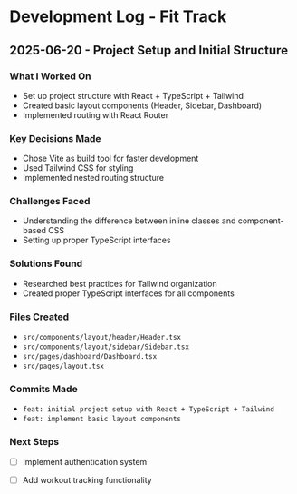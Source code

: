 # Development Log - Fit Track

## 2025-06-20 - Project Setup and Initial Structure

### What I Worked On

- Set up project structure with React + TypeScript + Tailwind
- Created basic layout components (Header, Sidebar, Dashboard)
- Implemented routing with React Router

### Key Decisions Made

- Chose Vite as build tool for faster development
- Used Tailwind CSS for styling
- Implemented nested routing structure

### Challenges Faced


- Understanding the difference between inline classes and component-based CSS
- Setting up proper TypeScript interfaces


### Solutions Found


- Researched best practices for Tailwind organization
- Created proper TypeScript interfaces for all components


### Files Created


- `src/components/layout/header/Header.tsx`
- `src/components/layout/sidebar/Sidebar.tsx`
- `src/pages/dashboard/Dashboard.tsx`
- `src/pages/layout.tsx`

### Commits Made


- `feat: initial project setup with React + TypeScript + Tailwind`
- `feat: implement basic layout components`

### Next Steps


- [ ] Implement authentication system


- [ ] Add workout tracking functionality
